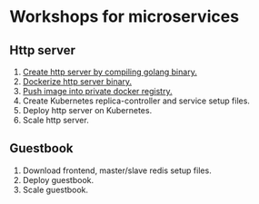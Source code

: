 # Workshops for microservices
## Http server
1. [Create http server by compiling golang binary.](http-server/hs1.md)
2. [Dockerize http server binary.](http-server/hs2.md)
3. [Push image into private docker registry.](http-server/hs3.md)
4. Create Kubernetes replica-controller and service setup files.
5. Deploy http server on Kubernetes.
6. Scale http server.

## Guestbook
1. Download frontend, master/slave redis setup files.
2. Deploy guestbook.
3. Scale guestbook.
